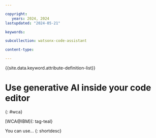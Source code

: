 ```yaml
---

copyright:
   years: 2024, 2024
lastupdated: "2024-05-21"

keywords: 

subcollection: watsonx-code-assistant

content-type:

---
```


{{site.data.keyword.attribute-definition-list}}

# Use generative AI inside your code editor
{: #wca}

[WCA@IBM]{: tag-teal}

You can use...
{: shortdesc}


